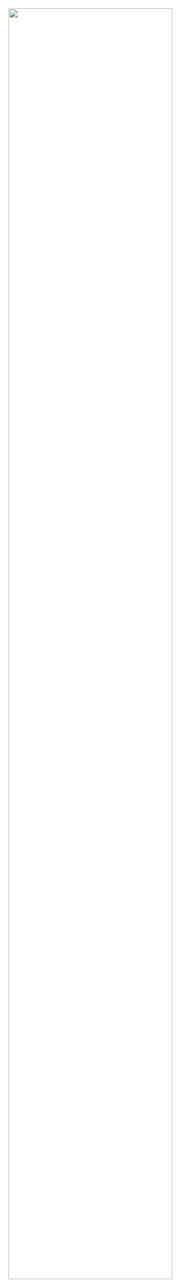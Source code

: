 <img width="80%" src="https://user-images.githubusercontent.com/135313959/242820390-8af72edd-9f0d-4e1f-9b9b-568bd27d5649.png"/>
